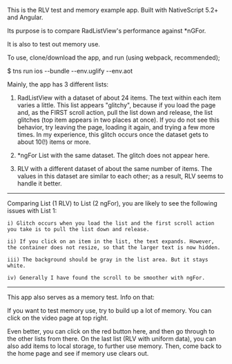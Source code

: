  This is the RLV test and memory example app. Built with NativeScript 5.2+ and Angular.
 
 Its purpose is to compare RadListView's performance against *nGFor.
 
 It is also to test out memory use.
 
 To use, clone/download the app, and run (using webpack, recommended);
 
 $ tns run ios --bundle --env.uglify --env.aot
 
 Mainly, the app has 3 different lists:
 
 1) RadListView with a dataset of about 24 items. The text within each item varies a little. This list appears "glitchy", because if you load the page and, as the FIRST scroll action, pull the list down and release, the list glitches (top item appears in two places at once). If you do not see this behavior, try leaving the page, loading it again, and trying a few more times. In my experience, this glitch occurs once the dataset gets to about 10(!) items or more.
 
 2) *ngFor List with the same dataset. The glitch does not appear here.
 
 3) RLV with a different dataset of about the same number of items. The values in this dataset are similar to each other; as a result, RLV seems to handle it better.
 ****
 Comparing List (1 RLV) to List (2 ngFor), you are likely to see the following issues with List 1:
 
    i) Glitch occurs when you load the list and the first scroll action you take is to pull the list down and release.
 
    ii) If you click on an item in the list, the text expands. However, the container does not resize, so that the larger text is now hidden.
 
    iii) The background should be gray in the list area. But it stays white.
 
    iv) Generally I have found the scroll to be smoother with ngFor.
****
 This app also serves as a memory test. Info on that:
  
  If you want to test memory use, try to build up a lot of memory. You can click on the video page at top right.
  
  Even better, you can click on the red button here, and then go through to the other lists from there. On the last list (RLV with uniform data), you can also add items to local storage, to further use memory. Then, come back to the home page and see if memory use clears out.
